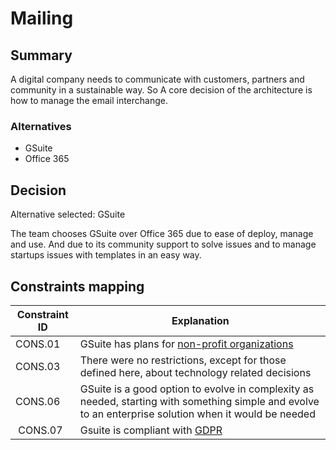 # Mailing

## Summary

A digital company needs to communicate with customers, partners and community in a sustainable way. So A core decision of the architecture is how to manage the email interchange.


### Alternatives

- GSuite
- Office 365

## Decision 

Alternative selected: GSuite

The team chooses GSuite over Office 365 due to ease of deploy, manage and use. And due to its community support to solve issues and to manage startups issues with templates in an easy way.

## Constraints mapping

| Constraint ID | Explanation |
| ------------- | ----------- |
| CONS.01 | GSuite has plans for [non-profit organizations](https://www.google.com/nonprofits/) |
| CONS.03 | There were no restrictions, except for those defined here, about technology related decisions |
| CONS.06 | GSuite is a good option to evolve in complexity as needed, starting with something simple and evolve to an enterprise solution when it would be needed |
| CONS.07 | Gsuite is compliant with [GDPR](https://cloud.google.com/privacy/gdpr) |

